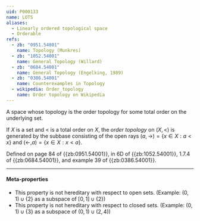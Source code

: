 ```yaml
---
uid: P000133
name: LOTS
aliases:
  - Linearly ordered topological space
  - Orderable
refs:
  - zb: "0951.54001"
    name: Topology (Munkres)
  - zb: "1052.54001"
    name: General Topology (Willard)
  - zb: "0684.54001"
    name: General Topology (Engelking, 1989)
  - zb: "0386.54001"
    name: Counterexamples in Topology
  - wikipedia: Order_topology
    name: Order topology on Wikipedia
---
```


A space whose topology is the order topology for some total order on the underlying set.

If $X$ is a set and $<$ is a total order on $X$, the *order topology* on $(X,<)$ is generated by the subbase consisting of the open rays $(a,\to) = \{x\in X: a < x\}$ and $(\leftarrow, a) = \{x\in X: x < a\}$.

Defined on page 84 of {{zb:0951.54001}}, in 6D of {{zb:1052.54001}}, 1.7.4 of {{zb:0684.54001}}, and example 39 of {{zb:0386.54001}}.

----
#### Meta-properties

- This property is not hereditary with respect to open sets.
(Example: $(0,1)\cup\{2\}$ as a subspace of $[0,1]\cup\{2\}$)
- This property is not hereditary with respect to closed sets.
(Example: $(0,1)\cup\{3\}$ as a subspace of $(0,1)\cup(2,4)$)

